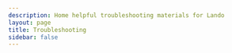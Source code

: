 ```yaml
---
description: Home helpful troubleshooting materials for Lando
layout: page
title: Troubleshooting
sidebar: false
---
```

<VPLCollectionPage>
  <VPLCollectionPageTitle>
    <template #title>
      Troubleshooting
    </template>
    <template #lead>
      Home helpful troubleshooting materials for Lando
    </template>
  </VPLCollectionPageTitle>
  <VPLCollectionPageTags v-model="tags" />
  <VPLCollectionItems :tags="tags" :items="pages"/>
</VPLCollectionPage>

<script setup>
import {VPLCollectionPage, VPLCollectionPageTags, VPLCollectionPageTitle, VPLCollectionItems} from '@lando/vitepress-theme-default-plus';
import {useCollection} from '@lando/vitepress-theme-default-plus';

const {pages, tags} = useCollection('troubleshooting');
</script>
